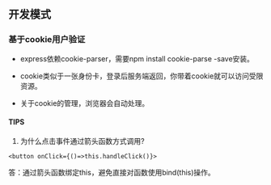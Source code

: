 



## 开发模式

### 基于cookie用户验证

+ express依赖cookie-parser，需要npm install cookie-parse -save安装。

+ cookie类似于一张身份卡，登录后服务端返回，你带着cookie就可以访问受限资源。

+ 关于cookie的管理，浏览器会自动处理。



#### TIPS

1. 为什么点击事件通过箭头函数方式调用?

```JS
<button onClick={()=>this.handleClick()}>
```

答：通过箭头函数绑定this，避免直接对函数使用bind(this)操作。